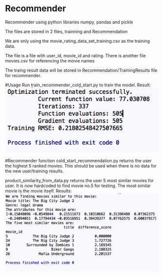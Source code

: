 # Recommender

Recommender using python libraries numpy, pandas and pickle

The files are stored in 2 files, trainning and Recommendation

We are only using the movie_rating_data_set_training.csv as the training data.

The file is a file with user_id, movie_id and rating.
There is another file movies.csv for referencing the movie names

The traing result data will be stored in Recommendation/TrainingResults file for recommender.

#Usage
Run train_recommender_cold_start.py to train the model.
Result:
![Screenshot](1.png)

#Recommender function
cold_start_recommendation.py returns the user the highest 5 ranked movies.
This should be used when there is no data for the new user/training results.

product_similarity_from_data.py returns the user 5 most similar movies for user.
It is now hardcoded to find movie no.5 for testing.
The most similar movie is the movie itself.
Results:
![Screenshot](2.png)





